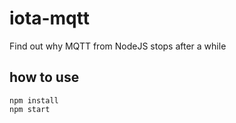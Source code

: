 # iota-mqtt

Find out why MQTT from NodeJS stops after a while

## how to use

```
npm install
npm start
```
